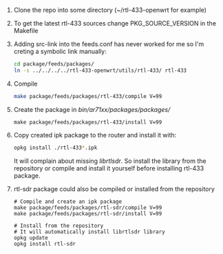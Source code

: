 1. Clone the repo into some directory (~/rtl-433-openwrt for example)
2. To get the latest rtl-433 sources change PKG_SOURCE_VERSION
   in the Makefile
3. Adding src-link into the feeds.conf has never worked for me so
   I'm creting a symbolic link manually:

      ```bash
      cd package/feeds/packages/
      ln -s ../../../../rtl-433-openwrt/utils/rtl-433/ rtl-433
      ```

4. Compile

      ```bash
      make package/feeds/packages/rtl-433/compile V=99
      ```

5. Create the package in *bin/ar71xx/packages/packages/*

      ```
      make package/feeds/packages/rtl-433/install V=99
      ```

6. Copy created ipk package to the router and install it with:

      ```bash
      opkg install ./rtl-433*.ipk
      ```

      It will complain about missing *librtlsdr*. So install the library from the repository or compile and install it yourself before installing rtl-433 package.

7. rtl-sdr package could also be compiled or installed from the repository

      ```
      # Compile and create an ipk package
      make package/feeds/packages/rtl-sdr/compile V=99
      make package/feeds/packages/rtl-sdr/install V=99

      # Install from the repository
      # It will automatically install librtlsdr library
      opkg update
      opkg install rtl-sdr
      ```


